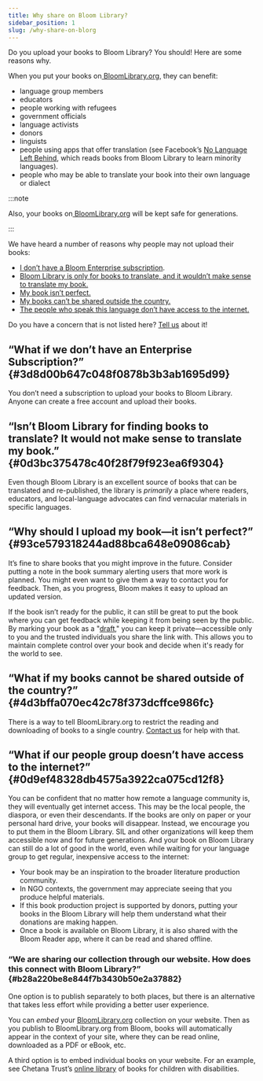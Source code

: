 ```yaml
---
title: Why share on Bloom Library?
sidebar_position: 1
slug: /why-share-on-blorg
---
```




Do you upload your books to Bloom Library? You should! Here are some reasons why.


When you put your books on[ BloomLibrary.org](http://bloomlibrary.org/), they can benefit:

- language group members
- educators
- people working with refugees
- government officials
- language activists
- donors
- linguists
- people using apps that offer translation (see Facebook’s [No Language Left Behind](https://ai.meta.com/research/no-language-left-behind/), which reads books from Bloom Library to learn minority languages).
- people who may be able to translate your book into their own language or dialect

:::note

Also, your books on[ BloomLibrary.org](http://bloomlibrary.org/) will be kept safe for generations.

:::




We have heard a number of reasons why people may not upload their books:

- [I don’t have a Bloom Enterprise subscription](/why-share-on-blorg#3d8d00b647c048f0878b3b3ab1695d99).
- [Bloom Library is only for books to translate, and it wouldn’t make sense to translate my book.](/why-share-on-blorg#0d3bc375478c40f28f79f923ea6f9304)
- [My book isn’t perfect.](/why-share-on-blorg#93ce579318244ad88bca648e09086cab)
- [My books can’t be shared outside the country.](/why-share-on-blorg#4d3bffa070ec42c78f373dcffce986fc)
- [The people who speak this language don’t have access to the internet.](/why-share-on-blorg#0d9ef48328db4575a3922ca075cd12f8)

Do you have a concern that is not listed here? [Tell us](mailto:issues@bloomlibrary.org) about it!


## **“What if we don’t have an Enterprise Subscription?”** {#3d8d00b647c048f0878b3b3ab1695d99}


You don’t need a subscription to upload your books to Bloom Library. Anyone can create a free account and upload their books.


## **“Isn’t Bloom Library for finding books to translate? It would not make sense to translate my book.”** {#0d3bc375478c40f28f79f923ea6f9304}


Even though Bloom Library is an excellent source of books that can be translated and re-published, the library is _primarily_ a place where readers, educators, and local-language advocates can find vernacular materials in specific languages.


## **“Why should I upload my book—it isn’t perfect?”** {#93ce579318244ad88bca648e09086cab}


It’s fine to share books that you might improve in the future. Consider putting a note in the book summary alerting users that more work is planned. You might even want to give them a way to contact you for feedback. Then, as you progress, Bloom makes it easy to upload an updated version.


If the book isn’t ready for the public, it can still be great to put the book where you can get feedback while keeping it from being seen by the public. By marking your book as a "[draft](/draft-books#d647347fb5b54acfa2e7aa7e12fec8ce)," you can keep it private—accessible only to you and the trusted individuals you share the link with. This allows you to maintain complete control over your book and decide when it's ready for the world to see.


## **“What if my books cannot be shared outside of the country?”** {#4d3bffa070ec42c78f373dcffce986fc}


There is a way to tell BloomLibrary.org to restrict the reading and downloading of books to a single country. [Contact us](mailto:issues@bloomlibrary.org) for help with that.


## **“What if our people group doesn’t have access to the internet?”** {#0d9ef48328db4575a3922ca075cd12f8}


You can be confident that no matter how remote a language community is, they will eventually get internet access. This may be the local people, the diaspora, or even their descendants. If the books are only on paper or your personal hard drive, your books will disappear. Instead, we encourage you to put them in the Bloom Library. SIL and other organizations will keep them accessible now and for future generations. And your book on Bloom Library can still do a lot of good in the world, even while waiting for your language group to get regular, inexpensive access to the internet:

- Your book may be an inspiration to the broader literature production community.
- In NGO contexts, the government may appreciate seeing that you produce helpful materials.
- If this book production project is supported by donors, putting your books in the Bloom Library will help them understand what their donations are making happen.
- Once a book is available on Bloom Library, it is also shared with the Bloom Reader app, where it can be read and shared offline.

### “We are sharing our collection through our website. How does this connect with Bloom Library?” {#b28a220be8e844f7b3430b50e2a37882}


One option is to publish separately to both places, but there is an alternative that takes less effort while providing a better user experience.


You can _embed_ your [BloomLibrary.org](http://bloomlibrary.org/) collection on your website. Then as you publish to BloomLibrary.org from Bloom, books will automatically appear in the context of your site, where they can be read online, downloaded as a PDF or eBook, etc.


A third option is to embed individual books on your website. For an example, see Chetana Trust’s [online library](https://chetana.org.in/armonlinelibrary) of books for children with disabilities.

